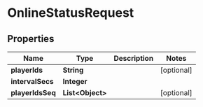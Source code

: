 

# OnlineStatusRequest


## Properties

| Name | Type | Description | Notes |
|------------ | ------------- | ------------- | -------------|
|**playerIds** | **String** |  |  [optional] |
|**intervalSecs** | **Integer** |  |  |
|**playerIdsSeq** | **List&lt;Object&gt;** |  |  [optional] |



